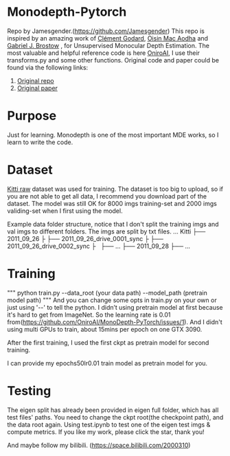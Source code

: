 # Monodepth-Pytorch
Repo by Jamesgender.(https://github.com/Jamesgender)
This repo is inspired by an amazing work of [Clément Godard](http://www0.cs.ucl.ac.uk/staff/C.Godard/), [Oisin Mac Aodha](http://vision.caltech.edu/~macaodha/) and [Gabriel J. Brostow](http://www0.cs.ucl.ac.uk/staff/g.brostow/) , for Unsupervised Monocular Depth Estimation.
The most valuable and helpful reference code is here [OniroAI](https://github.com/OniroAI/MonoDepth-PyTorch), I use their transforms.py and some other functions.
Original code and paper could be found via the following links:
1. [Original repo](https://github.com/mrharicot/monodepth)
2. [Original paper](https://arxiv.org/abs/1609.03677)

# Purpose
Just for learning. Monodepth is one of the most important MDE works, so I learn to write the code.

# Dataset
[Kitti raw](http://www.cvlibs.net/datasets/kitti/raw_data.php) dataset was used for training.
The dataset is too big to upload, so if you are not able to get all data, I recommend you download part of the dataset. The model was still OK for 8000 imgs training-set and 2000 imgs validing-set when I first using the model.

Example data folder structure, notice that I don't split the training imgs and val imgs to different folders. The imgs are split by txt files.
...
Kitti
├── 2011_09_26
├   ├── 2011_09_26_drive_0001_sync
├   ├── 2011_09_26_drive_0002_sync
├   ├── ...
├── 2011_09_28
├── ...

# Training

"""
python train.py --data_root (your data path) --model_path (pretrain model path)
"""
And you can change some opts in train.py on your own or just using '--' to tell the python.
I didn’t using pretrain model at first because it's hard to get from ImageNet. So the learning rate is 0.01 from(https://github.com/OniroAI/MonoDepth-PyTorch/issues/1). And I didn't using multi GPUs to train, about 15mins per epoch on one GTX 3090. 

After the first training, I used the first ckpt as pretrain model for second training. 

I can provide my epochs50lr0.01 train model as pretrain model for you.

# Testing
The eigen split has already been provided in eigen full folder, which has all test files' paths.
You need to change the ckpt root(the checkpoint path), and the data root again.
Using test.ipynb to test one of the eigen test imgs & compute metrics.
If you like my work, please click the star, thank you!

And maybe follow my bilibili.
(https://space.bilibili.com/2000310)

# 
